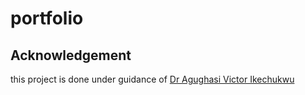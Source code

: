 # portfolio


## Acknowledgement
this project is done under guidance of [Dr Agughasi Victor Ikechukwu](https://github.com/Victor-Ikechukwu)
